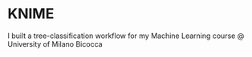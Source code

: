 # KNIME

I built a tree-classification workflow for my Machine Learning course @ University of Milano Bicocca
